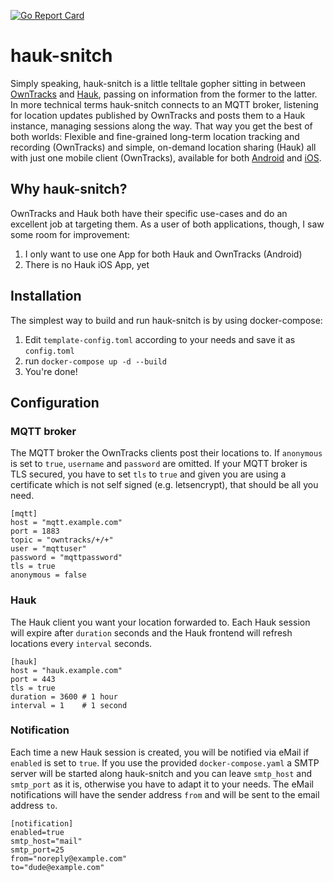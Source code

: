 [![Go Report Card](https://goreportcard.com/badge/github.com/tuffnerdstuff/hauk-snitch)](https://goreportcard.com/report/github.com/tuffnerdstuff/hauk-snitch)
# hauk-snitch
Simply speaking, hauk-snitch is a little telltale gopher sitting in between [OwnTracks](https://github.com/owntracks) and [Hauk](https://github.com/bilde2910/Hauk), passing on information from the former to the latter. In more technical terms hauk-snitch connects to an MQTT broker, listening for location updates published by OwnTracks and posts them to a Hauk instance, managing sessions along the way. That way you get the best of both worlds: Flexible and fine-grained long-term location tracking and recording (OwnTracks) and simple, on-demand location sharing (Hauk) all with just one mobile client (OwnTracks), available for both [Android](https://play.google.com/store/apps/details?id=org.owntracks.android) and [iOS](https://apps.apple.com/us/app/mqttitude/id692424691).

## Why hauk-snitch?
OwnTracks and Hauk both have their specific use-cases and do an excellent job at targeting them. As a user of both applications, though, I saw some room for improvement:
1. I only want to use one App for both Hauk and OwnTracks (Android)
2. There is no Hauk iOS App, yet

## Installation
The simplest way to build and run hauk-snitch is by using docker-compose:
1. Edit `template-config.toml` according to your needs and save it as `config.toml`
2. run `docker-compose up -d --build`
3. You're done!

## Configuration

### MQTT broker
The MQTT broker the OwnTracks clients post their locations to. If `anonymous` is set to `true`, `username` and `password` are omitted. If your MQTT broker is TLS secured, you have to set `tls` to `true` and given you are using a certificate which is not self signed (e.g. letsencrypt), that should be all you need.
```
[mqtt]
host = "mqtt.example.com"
port = 1883
topic = "owntracks/+/+"
user = "mqttuser"
password = "mqttpassword"
tls = true
anonymous = false
```

### Hauk
The Hauk client you want your location forwarded to. Each Hauk session will expire after `duration` seconds and the Hauk frontend will refresh locations every `interval` seconds.
```
[hauk]
host = "hauk.example.com"
port = 443
tls = true
duration = 3600 # 1 hour
interval = 1    # 1 second
```
### Notification
Each time a new Hauk session is created, you will be notified via eMail if `enabled` is set to `true`. If you use the provided `docker-compose.yaml` a SMTP server will be started 
along hauk-snitch and you can leave `smtp_host` and `smtp_port` as it is, otherwise you have to adapt it to your needs. The eMail notifications will have the sender address `from` 
and will be sent to the email address `to`.
```
[notification]
enabled=true
smtp_host="mail"
smtp_port=25
from="noreply@example.com"
to="dude@example.com"
```
